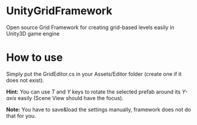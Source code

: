 # UnityGridFramework
Open source Grid Framework for creating grid-based levels easily in Unity3D game engine

# How to use
Simply put the GridEditor.cs in your Assets/Editor folder (create one if it does not exist).

**Hint:** You can use *T* and *Y* keys to rotate the selected prefab around its *Y-axis* easily (Scene View should have the focus).

**Note:** You have to save&load the settings manually, framework does not do that for you.
